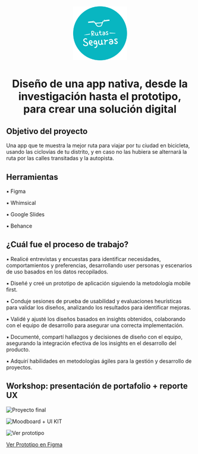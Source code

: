 # <h1 align="center"> <img src="https://raw.githubusercontent.com/MayteLlerena/Ruta-Segura/main/RutasSeguras.logo.png" width="145"> </h1> 

<h1 align="center"> Diseño de una app nativa, desde la investigación hasta el prototipo, para crear una solución digital </h1> 

## Objetivo del proyecto

Una app que te muestra la mejor ruta para viajar por tu ciudad en bicicleta, usando las ciclovías de tu distrito, y en caso no las hubiera se alternará la ruta por las calles transitadas y la autopista.

## Herramientas

▪️ Figma 

▪️ Whimsical 

▪️ Google Slides

▪️ Behance 

## ¿Cuál fue el proceso de trabajo?


▪️ Realicé entrevistas y encuestas para identificar necesidades, comportamientos y preferencias, desarrollando user personas y escenarios de uso basados en los datos recopilados.

▪️ Diseñé y creé un prototipo de aplicación siguiendo la metodología mobile first.

▪️ Conduje sesiones de prueba de usabilidad y evaluaciones heurísticas para validar los diseños, analizando los resultados para identificar mejoras.

▪️ Validé y ajusté los diseños basados en insights obtenidos, colaborando con el equipo de desarrollo para asegurar una correcta implementación.

▪️ Documenté, compartí hallazgos y decisiones de diseño con el equipo, asegurando la integración efectiva de los insights en el desarrollo del producto.

▪️ Adquirí habilidades en metodologías ágiles para la gestión y desarrollo de proyectos.

## Workshop: presentación de portafolio + reporte UX

![Proyecto final](https://github.com/MayteLlerena/Ruta-Segura/blob/main/Proyecto%20final.png?raw=true)

![Moodboard + UI KIT](https://github.com/MayteLlerena/Ruta-Segura/blob/main/Moodboard%20+%20UI%20KIT.png?raw=true)

![Ver prototipo](https://github.com/MayteLlerena/Ruta-Segura/blob/main/Ver%20prototipo.png?raw=true)

[Ver Prototipo en Figma](https://www.figma.com/proto/xekLmHggkbcmF29MOSrBw0/Animaci%C3%B3n-%7C-Llerena-Castro-Cindy-Jhoselyn-Mayte?type=design&node-id=1-184&t=wYbMhEAYx381ACJC-1&scaling=scale-down&page-id=0%3A1&starting-point-node-id=1%3A184&mode=design)








